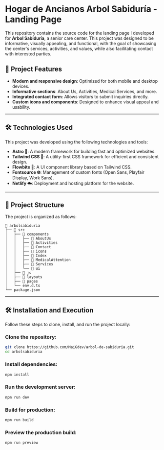 # Hogar de Ancianos Arbol Sabiduría - Landing Page

This repository contains the source code for the landing page I developed for **Arbol Sabiduría**, a senior care center. This project was designed to be informative, visually appealing, and functional, with the goal of showcasing the center's services, activities, and values, while also facilitating contact with interested parties.



## 🚀 Project Features
- **Modern and responsive design**: Optimized for both mobile and desktop devices.
- **Informative sections**: About Us, Activities, Medical Services, and more.
- **Integrated contact form**: Allows visitors to submit inquiries directly.
- **Custom icons and components**: Designed to enhance visual appeal and usability.

---

## 🛠️ Technologies Used
This project was developed using the following technologies and tools:

- **Astro 🚀**: A modern framework for building fast and optimized websites.
- **Tailwind CSS 🎨**: A utility-first CSS framework for efficient and consistent design.
- **Flowbite 🐾**: A UI component library based on Tailwind CSS.
- **Fontsource 🌐**: Management of custom fonts (Open Sans, Playfair Display, Work Sans).
- **Netlify ☁️**: Deployment and hosting platform for the website.

---

## 👤 Project Structure
The project is organized as follows:

```
📂 arbolsabiduria
├── 📂 src
│   ├── 📂 components
│   │   ├── 📂 AboutUs
│   │   ├── 📂 Activities
│   │   ├── 📂 Contact
│   │   ├── 📂 icons
│   │   ├── 📂 Index
│   │   ├── 📂 MedicalAttention
│   │   ├── 📂 Services
│   │   └── 📂 ui
│   ├── 📂 js
│   ├── 📂 layouts
│   ├── 📂 pages
│   └── env.d.ts
└── package.json
```

---

## 🛠️ Installation and Execution
Follow these steps to clone, install, and run the project locally:

### Clone the repository:
```bash
git clone https://github.com/MaiGdev/arbol-de-sabiduria.git
cd arbolsabiduria
```

### Install dependencies:
```bash
npm install
```

### Run the development server:
```bash
npm run dev
```

### Build for production:
```bash
npm run build
```

### Preview the production build:
```bash
npm run preview
```

